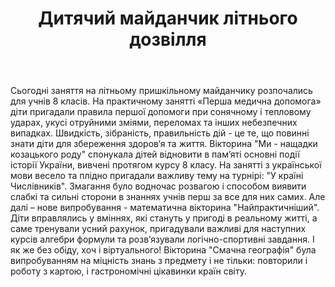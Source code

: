 ﻿---
title: Дитячий майданчик літнього дозвілля
---

Сьогодні заняття на літньому пришкільному майданчику розпочались для учнів 8 класів. На практичному занятті «Перша медична допомога» діти пригадали правила першої допомоги при сонячному і тепловому ударах, укусі отруйними зміями, переломах та інших небезпечних випадках. Швидкість, зібраність, правильність дій - це те, що повинні знати діти для збереження здоров‘я та життя. Вікторина "Ми - нащадки козацького роду" спонукала дітей відновити в пам’яті основні події історії України, вивчені протягом курсу 8 класу. На занятті з української мови весело та плідно пригадали важливу тему на турнірі: "У країні Числівників". Змагання було водночас розвагою і способом виявити слабкі та сильні сторони в знаннях учнів перш за все для них самих. Але далі – нове випробування - математична вікторина "Найпрактичніший". Діти вправлялись у вміннях, які стануть у пригоді в реальному житті, а саме тренували усний рахунок, пригадували важливі для наступних курсів алгебри формули та розв’язували логічно-спортивні завдання. І як же без обіду, хоч і віртуального! Вікторина "Смачна географія" була випробуванням на міцність знань з предмету і не тільки: повторили і роботу з картою, і гастрономічні цікавинки країн світу.

<slideshow />
